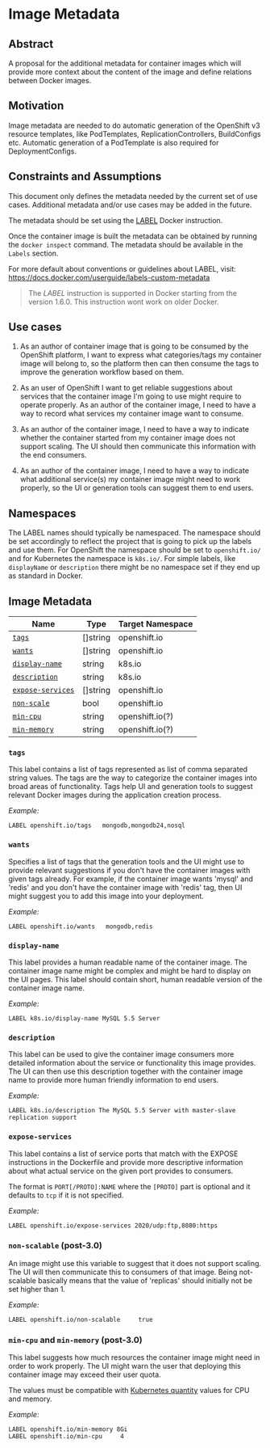 # Image Metadata

## Abstract

A proposal for the additional metadata for container images which will provide more
context about the content of the image and define relations between Docker
images.

## Motivation

Image metadata are needed to do automatic generation of the OpenShift v3
resource templates, like PodTemplates, ReplicationControllers, BuildConfigs
etc. Automatic generation of a PodTemplate is also required for
DeploymentConfigs.

## Constraints and Assumptions

This document only defines the metadata needed by the current set of use cases.
Additional metadata and/or use cases may be added in the future.

The metadata should be set using the [LABEL](https://docs.docker.com/reference/builder/#label)
Docker instruction.

Once the container image is built the metadata can be obtained by running the
`docker inspect` command. The metadata should be available in the `Labels`
section.

For more default about conventions or guidelines about LABEL, visit:
https://docs.docker.com/userguide/labels-custom-metadata

> The *LABEL* instruction is supported in Docker starting from the version
> 1.6.0. This instruction wont work on older Docker.

## Use cases

1. As an author of container image that is going to be consumed by the OpenShift
   platform, I want to express what categories/tags my container image will belong
   to, so the platform then can then consume the tags to improve the generation
   workflow based on them.

2. As an user of OpenShift I want to get reliable suggestions about services
   that the container image I'm going to use might require to operate properly. As
   an author of the container image, I need to have a way to record what services my
   container image want to consume.

3. As an author of the container image, I need to have a way to indicate whether
   the container started from my container image does not support scaling.
   The UI should then communicate this information with the end consumers.

4. As an author of the container image, I need to have a way to indicate what
   additional service(s) my container image might need to work properly, so the UI
   or generation tools can suggest them to end users.

## Namespaces

The LABEL names should typically be namespaced. The namespace should be set
accordingly to reflect the project that is going to pick up the labels and use
them. For OpenShift the namespace should be set to `openshift.io/` and for
Kubernetes the namespace is `k8s.io/`. For simple labels, like `displayName` or
`description` there might be no namespace set if they end up as standard in
Docker.

## Image Metadata

Name                                  | Type     | Target Namespace |
--------------------------------------|--------- | ------------------
[`tags`](#tags)                       | []string | openshift.io
[`wants`](#wants)                     | []string | openshift.io
[`display-name`](#display-name)       |   string | k8s.io
[`description`](#description)         |   string | k8s.io
[`expose-services`](#expose-services) | []string | openshift.io
[`non-scale`](#non-scalable-post-30)             |     bool | openshift.io
[`min-cpu`](#min-cpu-and-min-memory-post-30)     |   string | openshift.io(?)
[`min-memory`](#min-cpu-and-min-memory-post-30)  |   string | openshift.io(?)


### `tags`

This label contains a list of tags represented as list of comma separated string
values. The tags are the way to categorize the container images into broad areas of
functionality. Tags help UI and generation tools to suggest relevant Docker
images during the application creation process.

*Example:*

```
LABEL openshift.io/tags   mongodb,mongodb24,nosql
```

### `wants`

Specifies a list of tags that the generation tools and the UI might use to
provide relevant suggestions if you don't have the container images with given tags
already.
For example, if the container image wants 'mysql' and 'redis' and you don't have
the container image with 'redis' tag, then UI might suggest you to add this image
into your deployment.

*Example:*

```
LABEL openshift.io/wants   mongodb,redis
```

### `display-name`

This label provides a human readable name of the container image. The container image
name might be complex and might be hard to display on the UI pages. This label
should contain short, human readable version of the container image name.

*Example:*

```
LABEL k8s.io/display-name MySQL 5.5 Server
```

### `description`

This label can be used to give the container image consumers more detailed
information about the service or functionality this image provides.  The UI can
then use this description together with the container image name to provide more
human friendly information to end users.

*Example:*

```
LABEL k8s.io/description The MySQL 5.5 Server with master-slave replication support
```

### `expose-services`

This label contains a list of service ports that match with the EXPOSE instructions
in the Dockerfile and provide more descriptive information about what actual service
on the given port provides to consumers.

The format is `PORT[/PROTO]:NAME` where the `[PROTO]` part is optional
and it defaults to `tcp` if it is not specified.

*Example:*

```
LABEL openshift.io/expose-services 2020/udp:ftp,8080:https
```

### `non-scalable` (post-3.0)

An image might use this variable to suggest that it does not support scaling.
The UI will then communicate this to consumers of that image.
Being not-scalable basically means that the value of 'replicas' should initially
not be set higher than 1.

*Example:*

```
LABEL openshift.io/non-scalable     true
```

### `min-cpu` and `min-memory` (post-3.0)

This label suggests how much resources the container image might need in order
to work properly. The UI might warn the user that deploying this container image
may exceed their user quota.

The values must be compatible with [Kubernetes
quantity](https://github.com/kubernetes/kubernetes/blob/master/docs/design/resources.md#resource-quantities) values for CPU and memory.

*Example:*

```
LABEL openshift.io/min-memory 8Gi
LABEL openshift.io/min-cpu     4
```

